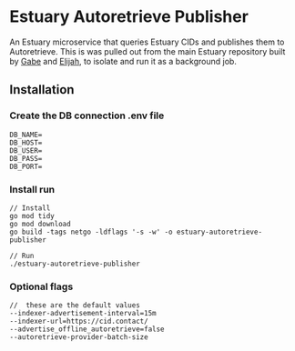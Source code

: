 # Estuary Autoretrieve Publisher

An Estuary microservice that queries Estuary CIDs and publishes them to Autoretrieve. This is was pulled out from the main Estuary repository built by [Gabe](https://github.com/gmelodie) and [Elijah](https://github.com/elijaharita), to isolate and run it as a background job.

## Installation
### Create the DB connection .env file

```
DB_NAME=
DB_HOST=
DB_USER=
DB_PASS=
DB_PORT=
```

### Install run
```
// Install
go mod tidy
go mod download
go build -tags netgo -ldflags '-s -w' -o estuary-autoretrieve-publisher

// Run
./estuary-autoretrieve-publisher
```

### Optional flags
```
//  these are the default values
--indexer-advertisement-interval=15m 
--indexer-url=https://cid.contact/ 
--advertise_offline_autoretrieve=false
--autoretrieve-provider-batch-size
```
